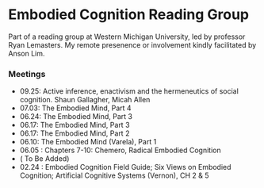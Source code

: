 # Embodied Cognition Reading Group
Part of a reading group at Western Michigan University, led by professor Ryan Lemasters. My remote presenence or involvement kindly facilitated by Anson Lim.


### Meetings
- 09.25: Active inference, enactivism and the hermeneutics of social cognition. Shaun Gallagher, Micah Allen
- 07.03: The Embodied Mind, Part 4
- 06.24: The Embodied Mind, Part 3
- 06.17: The Embodied Mind, Part 3
- 06.17: The Embodied Mind, Part 2
- 06.10: The Embodied Mind (Varela), Part 1
- 06.05 : Chapters 7-10: Chemero, Radical Embodied Cognition
- ( To Be Added)
- 02.24 : Embodied Cognition Field Guide; Six Views on Embodied Cognition; Artificial Cognitive Systems (Vernon), CH 2 & 5
